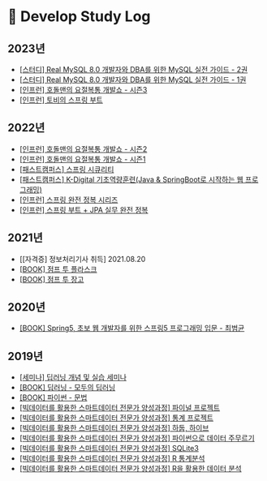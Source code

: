 # :school: Develop Study Log

## 2023년
- [[스터디] Real MySQL 8.0 개발자와 DBA를 위한 MySQL 실전 가이드 - 2권](https://github.com/heechul90/study-real-mysql)
- [[스터디] Real MySQL 8.0 개발자와 DBA를 위한 MySQL 실전 가이드 - 1권](https://github.com/heechul90/study-real-mysql)
- [[인프런] 호돌맨의 요절복통 개발쇼 - 시즌3](https://github.com/heechul90/study-heechlog-server)
- [[인프런] 토비의 스프링 부트](https://github.com/heechul90/study-toby-springboot)

## 2022년
- [[인프런] 호돌맨의 요절복통 개발쇼 - 시즌2](https://github.com/heechul90/study-heechlog-server)
- [[인프런] 호돌맨의 요절복통 개발쇼 - 시즌1](https://github.com/heechul90/study-heechlog-server)
- [[패스트캠퍼스] 스프링 시큐리티](https://github.com/heechul90/study-security-basic)
- [[패스트캠퍼스] K-Digital 기초역량훈련(Java & SpringBoot로 시작하는 웹 프로그래밍)]()
- [[인프런] 스프링 완전 정복 시리즈](https://github.com/heechul90/study-spring-start)
- [[인프런] 스프링 부트 + JPA 실무 완전 정복](https://github.com/heechul90/study-jpa-basic)

## 2021년
- [[자격증] 정보처리기사 취득] 2021.08.20
- [[BOOK] 점프 투 플라스크](https://github.com/heechul90/study-flask)
- [[BOOK] 점프 투 장고](https://github.com/heechul90/study-django)

## 2020년
- [[BOOK] Spring5, 초보 웹 개발자를 위한 스프링5 프로그래밍 입문 - 최범균](https://github.com/heechul90/study-spring5)

## 2019년
- [[세미나] 딥러닝 개념 및 실습 세미나](https://github.com/heechul90/seminar-machine-learning)
- [[BOOK] 딥러닝 - 모두의 딥러닝](https://github.com/heechul90/study-deep-learning)
- [[BOOK] 파이썬 - 문법](https://github.com/heechul90/study-python-basic-1)
- [[빅데이터를 활용한 스마트데이터 전문가 양성과정] 파이널 프로젝트](https://github.com/heechul90/bigdata-class-final-project)
- [[빅데이터를 활용한 스마트데이터 전문가 양성과정] 통계 프로젝트](https://github.com/heechul90/bigdata-class-project)
- [[빅데이터를 활용한 스마트데이터 전문가 양성과정] 하둡, 하이브](https://github.com/heechul90/bigdata-class-hadoop-hive)
- [[빅데이터를 활용한 스마트데이터 전문가 양성과정] 파이썬으로 데이터 주무르기](https://github.com/heechul90/bigdata-class-python-data-science)
- [[빅데이터를 활용한 스마트데이터 전문가 양성과정] SQLite3](https://github.com/heechul90/bigdata-class-sqlite3)
- [[빅데이터를 활용한 스마트데이터 전문가 양성과정] R 통계분석](https://github.com/heechul90/bigdata-class-r-statistics)
- [[빅데이터를 활용한 스마트데이터 전문가 양성과정] R을 활용한 데이터 분석](https://github.com/heechul90/bigdata-class-r-data-analysis)


